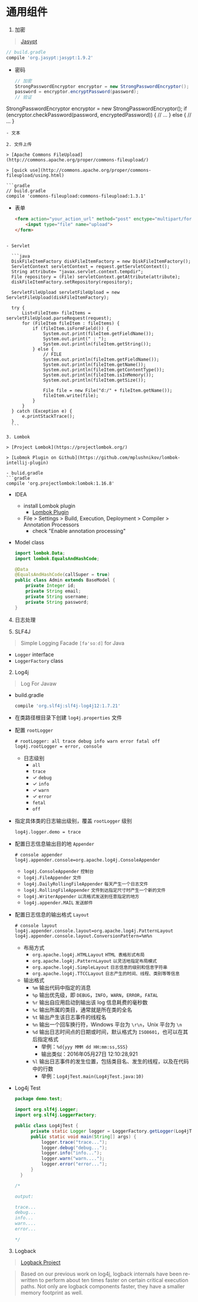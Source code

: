 # 通用组件

1. 加密

  > [Jasypt](http://www.jasypt.org/)

  ```gradle
  // build.gradle
  compile 'org.jasypt:jasypt:1.9.2'
  ```
  - 密码

    ```java
    // 加密
    StrongPasswordEncryptor encryptor = new StrongPasswordEncryptor();
    password = encryptor.encryptPassword(password);
    // 验证
   StrongPasswordEncryptor encryptor = new StrongPasswordEncryptor();
   if (encryptor.checkPassword(password, encryptedPassword)) {
         // ...
   } else {
         // ...
   }
   ```
 - 文本

2. 文件上传

  > [Apache Commons FileUpload](http://commons.apache.org/proper/commons-fileupload/)

  > [quick use](http://commons.apache.org/proper/commons-fileupload/using.html)

  ```gradle
  // build.gradle
  compile 'commons-fileupload:commons-fileupload:1.3.1'
  ```
  - 表单

    ```html
    <form action="your_action_url" method="post" enctype="multipart/form-data">
        <input type="file" name="upload">
    </form>
  ```
  
  - Servlet
  
    ```java
    DiskFileItemFactory diskFileItemFactory = new DiskFileItemFactory();
    ServletContext servletContext = request.getServletContext();
    String attribute= "javax.servlet.context.tempdir";
    File repository = (File) servletContext.getAttribute(attribute);
    diskFileItemFactory.setRepository(repository);

    ServletFileUpload servletFileUpload = new ServletFileUpload(diskFileItemFactory);

    try {
        List<FileItem> fileItems = servletFileUpload.parseRequest(request);
        for (FileItem fileItem : fileItems) {
            if (fileItem.isFormField()) {
                System.out.print(fileItem.getFieldName());
                System.out.print(" : ");
                System.out.println(fileItem.getString());
            } else {
                // FILE
                System.out.println(fileItem.getFieldName());
                System.out.println(fileItem.getName());
                System.out.println(fileItem.getContentType());
                System.out.println(fileItem.isInMemory());
                System.out.println(fileItem.getSize());

                File file = new File("d:/" + fileItem.getName());
                fileItem.write(file);
            }
        }
    } catch (Exception e) {
        e.printStackTrace();
    }
    ```
    
3. Lombok

  > [Project Lombok](https://projectlombok.org/)

  > [Lobmok Plugin on Github](https://github.com/mplushnikov/lombok-intellij-plugin)

  - bulid.gradle
  ```gradle
  compile 'org.projectlombok:lombok:1.16.8'
  ```
  
  - IDEA
      - install Lombok plugin
        - [Lombok Plugin](http://plugins.jetbrains.com/plugin/6317?pr=idea)
      - File > Settings > Build, Execution, Deployment > Compiler > Annotation Processors
        - check "Enable annotation processing"

  - Model class
  
    ```java
    import lombok.Data;
    import lombok.EqualsAndHashCode;

    @Data
    @EqualsAndHashCode(callSuper = true)
    public class Admin extends BaseModel {
        private Integer id;
        private String email;
        private String username;
        private String password;
    }
    ```

4. 日志处理

1. SLF4J

  > Simple Logging Facade `[fə'sɑːd]` for Java

  - `Logger` interface
  - `LoggerFactory` class

2. Log4j

  > Log For Javaw

  - build.gradle

    ```gradle
    compile 'org.slf4j:slf4j-log4j12:1.7.21'
    ```

  - 在类路径根目录下创建 `log4j.properties` 文件

  - 配置 `rootLogger`

    ```properties
    # rootLogger: all trace debug info warn error fatal off
    log4j.rootLogger = error, console
    ```

    - 日志级别
      - `all`
      - `trace` 
      - &#10003; `debug`
      - &#10003; `info`
      - &#10003; `warn`
      - &#10003; `error`
      - `fetal`
      - `off`

  - 指定具体类的日志输出级别，覆盖 `rootLogger` 级别

    ```properties
    log4j.logger.demo = trace
    ```

  - 配置日志信息输出目的地 `Appender`

    ```properties
    # console appender
    log4j.appender.console=org.apache.log4j.ConsoleAppender
    ```
    
      - `log4j.ConsoleAppender` `控制台`
      - `log4j.FileAppender` `文件`
      - `log4j.DailyRollingFileAppender` `每天产生一个日志文件`
      - `log4j.RollingFileAppender` `文件到达指定尺寸时产生一个新的文件`
      - `log4j.WriterAppender` `以流格式发送到任意指定的地方`
      - `log4j.appender.MAIL` `发送邮件`

  - 配置日志信息的输出格式 `Layout`

    ```properties
    # console layout
    log4j.appender.console.layout=org.apache.log4j.PatternLayout
    log4j.appender.console.layout.ConversionPattern=%m%n
    ```
    
    - 布局方式
      - `org.apache.log4j.HTMLLayout` `HTML 表格形式布局`
      - `org.apache.log4j.PatternLayout` `以灵活地指定布局模式`
      - `org.apache.log4j.SimpleLayout` `日志信息的级别和信息字符串`
      - `org.apache.log4j.TTCCLayout` `日志产生的时间、线程、类别等等信息`
    - 输出格式
      - `%m` 输出代码中指定的消息
      - `%p` 输出优先级，即 `DEBUG`，`INFO`，`WARN`，`ERROR`，`FATAL`
      - `%r` 输出自应用启动到输出该 log 信息耗费的毫秒数
      - `%c` 输出所属的类目，通常就是所在类的全名
      - `%t` 输出产生该日志事件的线程名
      - `%n` 输出一个回车换行符，Windows 平台为 `\r\n`，Unix 平台为 `\n`
      - `%d` 输出日志时间点的日期或时间，默认格式为 `ISO8601`，也可以在其后指定格式
          - 举例：`%d{yyy MMM dd HH:mm:ss,SSS}`
          - 输出类似：2016年05月27日 12:10:28,921
      - `%l` 输出日志事件的发生位置，包括类目名、发生的线程，以及在代码中的行数
        - 举例：`Log4jTest.main(Log4jTest.java:10)`

  - Log4j Test

    ```java
    package demo.test;

    import org.slf4j.Logger;
    import org.slf4j.LoggerFactory;

    public class Log4jTest {
          private static Logger logger = LoggerFactory.getLogger(Log4jTest.class);
          public static void main(String[] args) {
              logger.trace("trace...");
              logger.debug("debug...");
              logger.info("info...");
              logger.warn("warn....");
              logger.error("error...");
          }
      }
    
    /*
    
    output:
    
    trace...
    debug...
    info...
    warn....
    error...
    
    */
    ```
    
3. Logback

  > [Logback Project](http://logback.qos.ch/)

  > Based on our previous work on log4j, logback internals have been re-written to perform about ten times faster on certain critical execution paths. Not only are logback components faster, they have a smaller memory footprint as well.